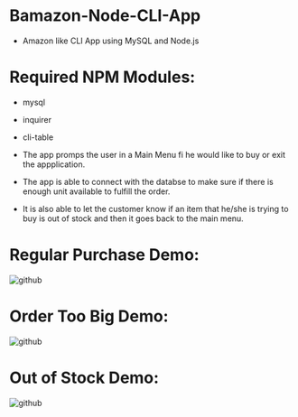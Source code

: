 # Bamazon-Node-CLI-App

* Amazon like CLI App using MySQL and Node.js

# Required NPM Modules:

* mysql
* inquirer
* cli-table

* The app promps the user in a Main Menu fi he would like to buy or exit the appplication.

* The app is able to connect with the databse to make sure if there is enough unit available to fulfill the order.

* It is also able to let the customer know if an item that he/she is trying to buy is out of stock and then it goes back to the main menu.

# Regular Purchase Demo:
![github](https://github.com/joseluissaboya/bamazon-node-cli-app/blob/master/GIFS/regular-purchase.gif)

# Order Too Big Demo:
![github](https://github.com/joseluissaboya/bamazon-node-cli-app/blob/master/GIFS/order-too-big.gif)

# Out of Stock Demo:
![github](https://github.com/joseluissaboya/bamazon-node-cli-app/blob/master/GIFS/Out-of-Stock.gif)